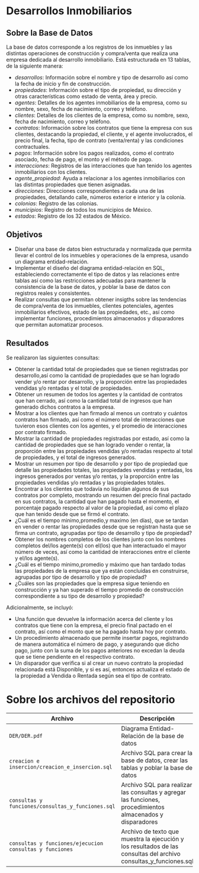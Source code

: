 # Desarrollos Inmobiliarios

## Sobre la Base de Datos
La base de datos corresponde a los registros de los inmuebles y las distintas operaciones de construcción y compra/venta que realiza una empresa dedicada al desarrollo inmobiliario. Está estructurada en 13 tablas, de la siguiente manera:
* *desarrollos*: Información sobre el nombre y tipo de desarrollo así como la fecha de inicio y fin de construcción.
* *propiedades*: Información sobre el tipo de propiedad, su dirección y otras características como estado de venta, área y precio.
* *agentes*: Detalles de los agentes inmobiliarios de la empresa, como su nombre, sexo, fecha de nacimiento, correo y teléfono.
* *clientes*: Detalles de los clientes de la empresa, como su nombre, sexo, fecha de nacimiento, correo y teléfono.
* *contratos*: Información sobre los contratos que tiene la empresa con sus clientes, destacando la propiedad, el cliente, y el agente involucrados, el precio final, la fecha, tipo de contrato (venta/renta) y las condiciones contractuales.
* *pagos*: Información sobre los pagos realizados, como el contrato asociado, fecha de pago, el monto y el método de pago.
* *interacciones*: Registros de las interacciones que han tenido los agentes inmobiliarios con los clientes.
* *agente_propiedad*: Ayuda a relacionar a los agentes inmobiliarios con las distintas propiedades que tienen asignadas.
* *direcciones*: Direcciones correspondientes a cada una de las propiedades, detallando calle, números exterior e interior y la colonia.
* *colonias*: Registro de las colonias.
* *municipios*: Registro de todos los municipios de México.
* *estados*: Registro de los 32 estados de México.

## Objetivos
* Diseñar una base de datos bien estructurada y normalizada que permita llevar el control de los inmuebles y operaciones de la empresa, usando un diagrama entidad-relación.
* Implementar el diseño del diagrama entidad-relación en SQL, estableciendo correctamente el tipo de datos y las relaciones entre tablas así como las restricciones adecuadas para mantener la consistencia de la base de datos, y poblar la base de datos con registros reales y consistentes.
* Realizar consultas que permitan obtener insigths sobre las tendencias de compra/venta de los inmuebles, clientes potenciales, agentes inmobiliarios efectivos, estado de las propiedades, etc., así como implementar funciones, procedimientos almacenados y disparadores que permitan automatizar procesos.

## Resultados
Se realizaron las siguientes consultas:
* Obtener la cantidad total de propiedades que se tienen registradas por desarrollo,así como la cantidad de propiedades que se han logrado vender y/o rentar por desarrollo, y la proporción entre las propiedades vendidas y/o rentadas y el total de propiedades.
* Obtener un resumen de todos los agentes y la cantidad de contratos que han cerrado, así como la cantidad total de ingresos que han generado dichos contratos a la empresa.
* Mostrar a los clientes que han firmado al menos un contrato y cuántos contratos han firmado,  así como el número total de interacciones que tuvieron esos clientes con los agentes, y el promedio de interacciones por contrato firmado.
* Mostrar la cantidad de propiedades registradas por estado, así como la cantidad de propiedades que se han logrado vender o rentar, la proporción entre las propiedades vendidas y/o rentadas respecto al total de propiedades, y el total de ingresos generados.
* Mostrar un resumen por tipo de desarrollo y por tipo de propiedad que detalle las propiedades totales, las propiedades vendidas y rentadas, los ingresos generados por ventas y/o rentas, y la proporción entre las propiedades vendidas y/o rentadas y las propiedades totales.
* Encontrar a los clientes que todavía no liquidan algunos de sus contratos por completo, mostrando un resumen del precio final pactado en sus contratos, la cantidad que han pagado hasta el momento, el porcentaje pagado respecto al valor de la propiedad, así como el  plazo que han tenido desde que se firmó el contrato.
* ¿Cuál es el tiempo minimo,promedio,y maximo (en días), que se tardan en vender o rentar las propiedades desde que se registran hasta que se firma un contrato, agrupadas por tipo de desarrollo y tipo de propiedad?
* Obtener los nombres completos de los clientes junto con los nombres completos del/los agente(s) con el(los) que han interactuado el mayor número de veces, así como la cantidad de interacciones entre el cliente y el/los agente(s).
* ¿Cuál es el tiempo minimo,promedio y máximo que han tardado todas las propiedades de la empresa que ya están concluidas en construirse, agrupadas por tipo de desarrollo y tipo de propiedad?
* ¿Cuáles son las propiedades que la empresa sigue teniendo en construcción y ya han superado el tiempo promedio de construcción correspondiente a su tipo de desarrollo y propiedad?

Adicionalmente, se incluyó:
* Una función que devuelve la información acerca del cliente y los contratos que tiene con la empresa, el precio final pactado en el contrato, así como el monto que se ha pagado hasta hoy por contrato.
* Un procedimiento almacenado que permite insertar pagos, registrando de manera automática el número de pago, y asegurando que dicho pago, junto con la suma de los pagos anteriores no excedan la deuda que se tiene pendiente en el respectivo contrato.
* Un disparador que verifica si al crear un nuevo contrato la propiedad relacionada está Disponible, y si es así, entonces actualiza el estado de la propiedad a Vendida o Rentada según sea el tipo de contrato.

# Sobre los archivos del repositorio
| Archivo                                                  | Descripción                                                                                                      |
|----------------------------------------------------------|------------------------------------------------------------------------------------------------------------------|
| `DER/DER.pdf`                                            | Diagrama Entidad-Relación de la base de datos                                                                    |
| `creacion e insercion/creacion_e_insercion.sql`          | Archivo SQL para crear la base de datos, crear las tablas y poblar la base de datos                              |
| `consultas y funciones/consultas_y_funciones.sql`        | Archivo SQL para realizar las consultas y agregar las funciones, procedimientos almacenados y disparadores       |
| `consultas y funciones/ejecucion consultas y funciones`  | Archivo de texto que muestra la ejecución y los resultados de las consultas del archivo consultas_y_funciones.sql|            
